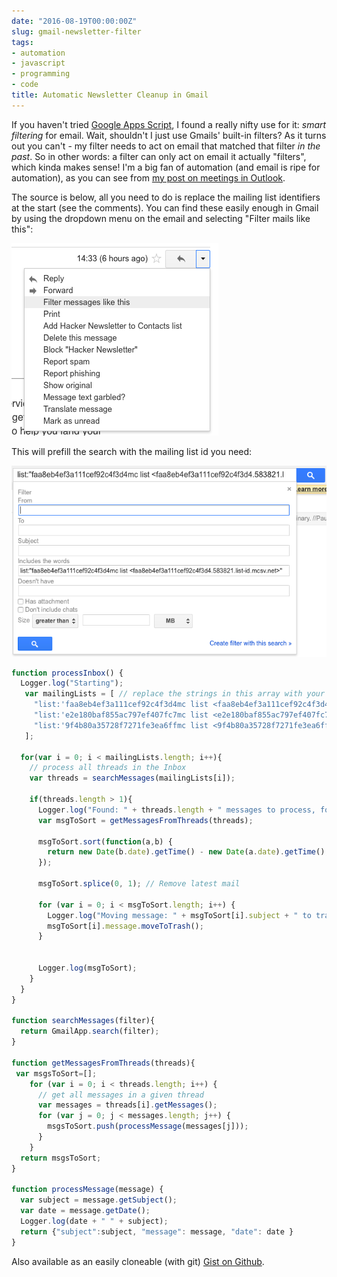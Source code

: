 ```yaml
---
date: "2016-08-19T00:00:00Z"
slug: gmail-newsletter-filter
tags:
- automation
- javascript
- programming
- code
title: Automatic Newsletter Cleanup in Gmail
---
```


If you haven't tried [Google Apps Script][], I found a really nifty use for it: _smart filtering_ for email. Wait, shouldn't I just use Gmails' built-in filters?  As it turns out you can't - my filter needs to act on email that matched that filter _in the past_. So in other words: a filter can only act on email it actually "filters", which kinda makes sense!  I'm a big fan of automation (and email is ripe for automation), as you can see from [my post on meetings in Outlook][Outlook]. 

The source is below, all you need to do is replace the mailing list identifiers at
the start (see the comments). You can find these easily enough in Gmail by using
the dropdown menu on the email and selecting "Filter mails like this":

![Selecting a newsletter mail's menu to filter](/img/16/gmail-menu-filter.png "Selecting a newsletter mail to filter")

This will prefill the search with the mailing list id you need:

![Gmail Filter Search](/img/16/gmail-filter-search.png "Gmail Filter Search in Action")

```javascript
function processInbox() {
  Logger.log("Starting");
   var mailingLists = [ // replace the strings in this array with your own!
     "list:'faa8eb4ef3a111cef92c4f3d4mc list <faa8eb4ef3a111cef92c4f3d4.583821.list-id.mcsv.net>'", 
     "list:'e2e180baf855ac797ef407fc7mc list <e2e180baf855ac797ef407fc7.654029.list-id.mcsv.net>'",
     "list:'9f4b80a35728f7271fe3ea6ffmc list <9f4b80a35728f7271fe3ea6ff.511493.list-id.mcsv.net>'"
   ];
  
  for(var i = 0; i < mailingLists.length; i++){
    // process all threads in the Inbox
    var threads = searchMessages(mailingLists[i]);
    
    if(threads.length > 1){
      Logger.log("Found: " + threads.length + " messages to process, for " + mailingLists[i]);
      var msgToSort = getMessagesFromThreads(threads);
      
      msgToSort.sort(function(a,b) { 
        return new Date(b.date).getTime() - new Date(a.date).getTime();
      });
      
      msgToSort.splice(0, 1); // Remove latest mail
      
      for (var i = 0; i < msgToSort.length; i++) {
        Logger.log("Moving message: " + msgToSort[i].subject + " to trash");
        msgToSort[i].message.moveToTrash();
      }
      
      
      Logger.log(msgToSort);
    }
  }
}

function searchMessages(filter){
  return GmailApp.search(filter);
}

function getMessagesFromThreads(threads){
 var msgsToSort=[];
    for (var i = 0; i < threads.length; i++) {
      // get all messages in a given thread
      var messages = threads[i].getMessages();
      for (var j = 0; j < messages.length; j++) {
        msgsToSort.push(processMessage(messages[j]));
      }
    }
  return msgsToSort;
}

function processMessage(message) {
  var subject = message.getSubject();
  var date = message.getDate();
  Logger.log(date + " " + subject);
  return {"subject":subject, "message": message, "date": date }
}

```

Also available as an easily cloneable (with git) [Gist on Github][Gist].

[Google Apps Script]: https://developers.google.com/apps-script/
[Outlook]: /outlook
[Gist]: https://gist.github.com/dueyfinster/a66238c3f99c883ffd8d264b539dc2d8